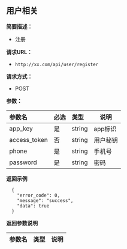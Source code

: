 
## 用户相关
**简要描述：**
- 注册

**请求URL：**
- ` http://xx.com/api/user/register `

**请求方式：**
- POST

**参数：**

|参数名|必选|类型|说明|
|:----    |:---|:----- |-----   |
|app_key |是  |string |app标识   |
|access_token |否  |string | 用户秘钥   |
|phone     |是  |string | 手机号    |
|password     |是  |string | 密码|

 **返回示例**

```
  {
    "error_code": 0,
    "message": "success",
    "data": true
  }
```

 **返回参数说明**

|参数名|类型|说明|
|:-----  |:-----|-----                           |
